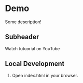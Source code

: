 # Demo

Some description!

## Subheader

Watch tutuorial on YouTube

## Local Development

1. Open index.html in your browser.